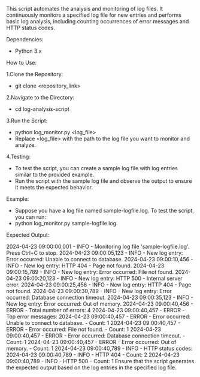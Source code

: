 This script automates the analysis and monitoring of log files. It continuously monitors a specified log file for new entries and performs basic log analysis, including counting occurrences of error messages and HTTP status codes.

Dependencies:
- Python 3.x

How to Use:

1.Clone the Repository:
- git clone <repository_link>

2.Navigate to the Directory:
- cd log-analysis-script

3.Run the Script:
- python log_monitor.py <log_file>
- Replace <log_file> with the path to the log file you want to monitor and analyze.

4.Testing:

- To test the script, you can create a sample log file with log entries similar to the provided example.
- Run the script with the sample log file and observe the output to ensure it meets the expected behavior.
  
Example:
- Suppose you have a log file named sample-logfile.log. To test the script, you can run:
- python log_monitor.py sample-logfile.log

Expected Output:

2024-04-23 09:00:00,001 - INFO - Monitoring log file 'sample-logfile.log'. Press Ctrl+C to stop.
2024-04-23 09:00:05,123 - INFO - New log entry: Error occurred: Unable to connect to database.
2024-04-23 09:00:10,456 - INFO - New log entry: HTTP 404 - Page not found.
2024-04-23 09:00:15,789 - INFO - New log entry: Error occurred: File not found.
2024-04-23 09:00:20,123 - INFO - New log entry: HTTP 500 - Internal server error.
2024-04-23 09:00:25,456 - INFO - New log entry: HTTP 404 - Page not found.
2024-04-23 09:00:30,789 - INFO - New log entry: Error occurred: Database connection timeout.
2024-04-23 09:00:35,123 - INFO - New log entry: Error occurred: Out of memory.
2024-04-23 09:00:40,456 - ERROR - Total number of errors: 4
2024-04-23 09:00:40,457 - ERROR - Top error messages:
2024-04-23 09:00:40,457 - ERROR - Error occurred: Unable to connect to database. - Count: 1
2024-04-23 09:00:40,457 - ERROR - Error occurred: File not found. - Count: 1
2024-04-23 09:00:40,457 - ERROR - Error occurred: Database connection timeout. - Count: 1
2024-04-23 09:00:40,457 - ERROR - Error occurred: Out of memory. - Count: 1
2024-04-23 09:00:40,789 - INFO - HTTP status codes:
2024-04-23 09:00:40,789 - INFO - HTTP 404 - Count: 2
2024-04-23 09:00:40,789 - INFO - HTTP 500 - Count: 1
Ensure that the script generates the expected output based on the log entries in the specified log file.
